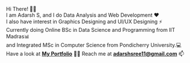 Hi There! 🙋‍♂️<br>
I am Adarsh S, and I do Data Analysis and Web Development ❤️<br>
I also have interest in Graphics Designing and UI/UX Designing ⚡<br>
Currently doing Online BSc in Data Science and Programming from IIT Madras📊<br>
and Integrated MSc in Computer Science from Pondicherry University.💻<br>
Have a look at **[My Portfolio](https://adarshsree11.github.io/adarshsree/)** 👨‍💻
Reach me at **adarshsree11@gmail.com** 📫
